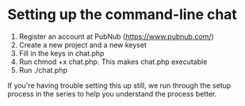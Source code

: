 # Setting up the command-line chat

1. Register an account at PubNub (https://www.pubnub.com/)
2. Create a new project and a new keyset
3. Fill in the keys in chat.php
4. Run chmod +x chat.php. This makes chat.php executable
5. Run ./chat.php

If you're having trouble setting this up still, we run through the setup process in the series to help you understand the process better.